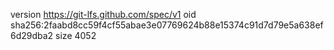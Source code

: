 version https://git-lfs.github.com/spec/v1
oid sha256:2faabd8cc59f4cf55abae3e07769624b88e15374c91d7d79e5a638ef6d29dba2
size 4052

